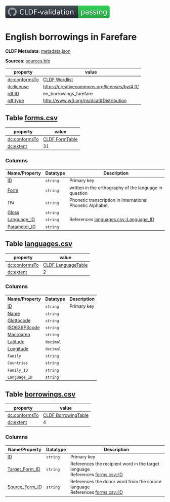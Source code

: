 [![CLDF validation](https://raw.githubusercontent.com/martino-vic/en_borrowings/master/cldf/badge.svg)](https://github.com/martino-vic/en_borrowings/blob/master/cldf/dfs2cldf.py#L53)

# English borrowings in Farefare

**CLDF Metadata**: [metadata.json](./metadata.json)

**Sources**: [sources.bib](./sources.bib)

property | value
 --- | ---
[dc:conformsTo](http://purl.org/dc/terms/conformsTo) | [CLDF Wordlist](http://cldf.clld.org/v1.0/terms.rdf#Wordlist)
[dc:license](http://purl.org/dc/terms/license) | https://creativecommons.org/licenses/by/4.0/
[rdf:ID](http://www.w3.org/1999/02/22-rdf-syntax-ns#ID) | en_borrowings_farefare
[rdf:type](http://www.w3.org/1999/02/22-rdf-syntax-ns#type) | http://www.w3.org/ns/dcat#Distribution


## <a name="table-formscsv"></a>Table [forms.csv](./forms.csv)

property | value
 --- | ---
[dc:conformsTo](http://purl.org/dc/terms/conformsTo) | [CLDF FormTable](http://cldf.clld.org/v1.0/terms.rdf#FormTable)
[dc:extent](http://purl.org/dc/terms/extent) | 31


### Columns

Name/Property | Datatype | Description
 --- | --- | --- 
[ID](http://cldf.clld.org/v1.0/terms.rdf#id) | `string` | Primary key
[Form](http://cldf.clld.org/v1.0/terms.rdf#form) | `string` | written in the orthography of the language in question
`IPA` | `string` | Phonetic transcription in International Phonetic Alphabet.
[Gloss](http://cldf.clld.org/v1.0/terms.rdf#gloss) | `string` | 
[Language_ID](http://cldf.clld.org/v1.0/terms.rdf#languageReference) | `string` | References [languages.csv::Language_ID](#table-languagescsv)
[Parameter_ID](http://cldf.clld.org/v1.0/terms.rdf#parameterReference) | `string` | 

## <a name="table-languagescsv"></a>Table [languages.csv](./languages.csv)

property | value
 --- | ---
[dc:conformsTo](http://purl.org/dc/terms/conformsTo) | [CLDF LanguageTable](http://cldf.clld.org/v1.0/terms.rdf#LanguageTable)
[dc:extent](http://purl.org/dc/terms/extent) | 2


### Columns

Name/Property | Datatype | Description
 --- | --- | --- 
[ID](http://cldf.clld.org/v1.0/terms.rdf#id) | `string` | Primary key
[Name](http://cldf.clld.org/v1.0/terms.rdf#name) | `string` | 
[Glottocode](http://cldf.clld.org/v1.0/terms.rdf#glottocode) | `string` | 
[ISO639P3code](http://cldf.clld.org/v1.0/terms.rdf#iso639P3code) | `string` | 
[Macroarea](http://cldf.clld.org/v1.0/terms.rdf#macroarea) | `string` | 
[Latitude](http://cldf.clld.org/v1.0/terms.rdf#latitude) | `decimal` | 
[Longitude](http://cldf.clld.org/v1.0/terms.rdf#longitude) | `decimal` | 
`Family` | `string` | 
`Countries` | `string` | 
`Family_ID` | `string` | 
`Language_ID` | `string` | 

## <a name="table-borrowingscsv"></a>Table [borrowings.csv](./borrowings.csv)

property | value
 --- | ---
[dc:conformsTo](http://purl.org/dc/terms/conformsTo) | [CLDF BorrowingTable](http://cldf.clld.org/v1.0/terms.rdf#BorrowingTable)
[dc:extent](http://purl.org/dc/terms/extent) | 4


### Columns

Name/Property | Datatype | Description
 --- | --- | --- 
[ID](http://cldf.clld.org/v1.0/terms.rdf#id) | `string` | Primary key
[Target_Form_ID](http://cldf.clld.org/v1.0/terms.rdf#targetFormReference) | `string` | References the recipient word in the target language<br>References [forms.csv::ID](#table-formscsv)
[Source_Form_ID](http://cldf.clld.org/v1.0/terms.rdf#sourceFormReference) | `string` | References the donor word from the source language<br>References [forms.csv::ID](#table-formscsv)
